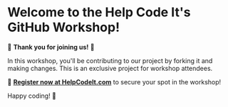 # Welcome to the **Help Code It's GitHub Workshop!**

🎉 **Thank you for joining us!** 🎉

In this workshop, you'll be contributing to our project by forking it and making changes. This is an exclusive project for workshop attendees.

🔗 **[Register now at HelpCodeIt.com](https://www.HelpCodeIt.com)** to secure your spot in the workshop!

Happy coding! 🚀